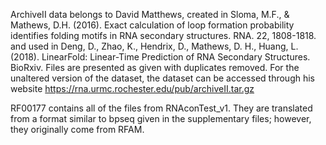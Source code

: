 ArchiveII data belongs to David Matthews, created in
Sloma, M.F., & Mathews, D.H. (2016). Exact calculation of loop formation probability identifies folding motifs in RNA secondary structures. RNA. 22, 1808-1818.
and used in 
Deng, D., Zhao, K., Hendrix, D., Mathews, D. H., Huang, L. (2018). LinearFold: Linear-Time Prediction of RNA Secondary Structures. BioRxiv.
Files are presented as given with duplicates removed. 
For the unaltered version of the dataset, the dataset can be accessed through his website
https://rna.urmc.rochester.edu/pub/archiveII.tar.gz

RF00177 contains all of the files from RNAconTest_v1. They are translated from a format similar to bpseq given in the supplementary files; however, they originally come from RFAM.

